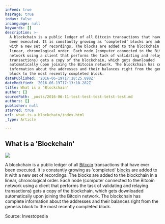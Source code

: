```yaml
---
inFeed: true
hasPage: true
inNav: false
inLanguage: null
keywords: []
description: >-
  A blockchain is a public ledger of all Bitcoin transactions that have ever
  been executed. It is constantly growing as ‘completed’ blocks are added to it
  with a new set of recordings. The blocks are added to the blockchain in a
  linear, chronological order. Each node (computer connected to the Bitcoin
  network using a client that performs the task of validating and relaying
  transactions) gets a copy of the blockchain, which gets downloaded
  automatically upon joining the Bitcoin network. The blockchain has complete
  information about the addresses and their balances right from the genesis
  block to the most recently completed block.
datePublished: '2016-06-19T17:18:25.898Z'
dateModified: '2016-06-19T17:13:10.282Z'
title: What is a 'Blockchain'
author: []
sourcePath: _posts/2016-06-11-test-test-test-tetst-test.md
authors: []
publisher: null
starred: true
url: what-is-a-blockchain/index.html
_type: Article

---
```

## What is a 'Blockchain'
![](https://the-grid-user-content.s3-us-west-2.amazonaws.com/53f89e74-d349-403d-8f21-06d25cdb2841.jpg)

A blockchain is a public ledger of all [Bitcoin][0] transactions that have ever been executed. It is constantly growing as 'completed' [blocks][1] are added to it with a new set of recordings. The blocks are added to the blockchain in a linear, chronological order. Each node (computer connected to the Bitcoin network using a client that performs the task of validating and relaying transactions) gets a copy of the blockchain, which gets downloaded automatically upon joining the Bitcoin network. The blockchain has complete information about the addresses and their balances right from the genesis block to the most recently completed block.

Source: Investopedia

[0]: http://www.investopedia.com/terms/b/bitcoin.asp
[1]: http://www.investopedia.com/terms/b/block-bitcoin-block.asp